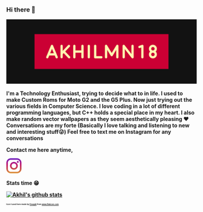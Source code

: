 ### Hi there 👋
![Banner](https://github.com/Akhmen18/Akhmen18/blob/master/Images/Base.png)

<p> <b> I'm a Technology Enthusiast, trying to decide what to in life. I used to make Custom Roms for Moto G2 and the G5 Plus. Now just trying out the various fields in Computer Science. I love coding in a lot of different programming languages, but C++ holds a special place in my heart. 
I also make random vector wallpapers as they seem aesthetically pleasing ❤
Conversations are my forte (Basically I love talking and listening to new and interesting stuff😜)
Feel free to text me on Instagram for any conversations
<b><p>

Contact me here anytime,

<a href="https://www.instagram.com/akhilmn18/">
  <img width="40px" src="https://github.com/Akhmen18/Akhmen18/blob/master/Images/instagram.png" />
</a>

Stats time 😁

[![Akhil's github stats](https://github-readme-stats.vercel.app/api?username=Akhmen18&show_icons=true&theme=dark&hide=stars,issues,contribs)](https://github.com/anuraghazra/github-readme-stats)

<div opacity=0.5>
    <p style="font-size:5px">
    Icon I used here made by <a href="https://www.flaticon.com/authors/freepik" title="Freepik">Freepik</a> from <a href="https://www.flaticon.com/" title="Flaticon"> www.flaticon.com</a> <p>
</div>
<!--
**Akhmen18/Akhmen18** is a ✨ _special_ ✨ repository because its `README.md` (this file) appears on your GitHub profile.

Here are some ideas to get you started:

- 🔭 I’m currently working on ...
- 🌱 I’m currently learning ...
- 👯 I’m looking to collaborate on ...
- 🤔 I’m looking for help with ...
- 💬 Ask me about ...
- 📫 How to reach me: ...
- 😄 Pronouns: ...
- ⚡ Fun fact: ...
-->
